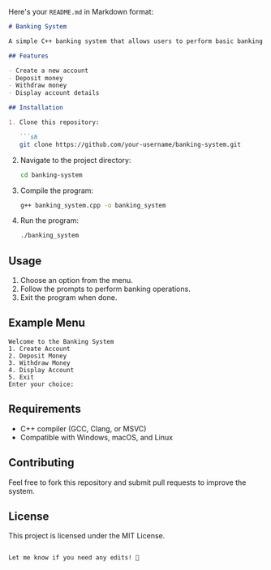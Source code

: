 Here's your `README.md` in Markdown format:  

```markdown
# Banking System

A simple C++ banking system that allows users to perform basic banking operations such as creating accounts, depositing, withdrawing, and displaying account details.

## Features

- Create a new account
- Deposit money
- Withdraw money
- Display account details

## Installation

1. Clone this repository:

   ```sh
   git clone https://github.com/your-username/banking-system.git
   ```

2. Navigate to the project directory:

   ```sh
   cd banking-system
   ```

3. Compile the program:

   ```sh
   g++ banking_system.cpp -o banking_system
   ```

4. Run the program:

   ```sh
   ./banking_system
   ```

## Usage

1. Choose an option from the menu.
2. Follow the prompts to perform banking operations.
3. Exit the program when done.

## Example Menu

```
Welcome to the Banking System
1. Create Account
2. Deposit Money
3. Withdraw Money
4. Display Account
5. Exit
Enter your choice: 
```

## Requirements

- C++ compiler (GCC, Clang, or MSVC)
- Compatible with Windows, macOS, and Linux

## Contributing

Feel free to fork this repository and submit pull requests to improve the system.

## License

This project is licensed under the MIT License.
```

Let me know if you need any edits! 🚀
